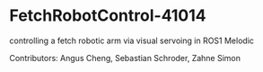 # FetchRobotControl-41014
controlling a fetch robotic arm via visual servoing in ROS1 Melodic

Contributors: Angus Cheng, Sebastian Schroder, Zahne Simon
